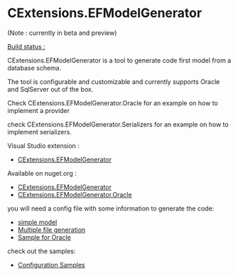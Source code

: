 # CExtensions.EFModelGenerator    

(Note : currently in beta and preview)

[Build status : ](https://www.myget.org/Content/images/badges/successful.svg)


CExtensions.EFModelGenerator is a tool to generate code first model from a database schema.

The tool is configurable and customizable and currently supports Oracle and SqlServer out of the box.

Check CExtensions.EFModelGenerator.Oracle for an example on how to implement a provider

check CExtensions.EFModelGenerator.Serializers for an example on how to implement serializers.

Visual Studio extension : 
 - [CExtensions.EFModelGenerator](https://visualstudiogallery.msdn.microsoft.com/ffe41640-7dfa-45c6-b398-ed73709c6170)

Available on nuget.org : 
 - [CExtensions.EFModelGenerator](https://www.nuget.org/packages/CExtensions.EFModelGenerator)
 - [CExtensions.EFModelGenerator.Oracle](https://www.nuget.org/packages/CExtensions.EFModelGenerator.Oracle)


you will need a config file with some information to generate the code:
 - [simple model](https://github.com/CedricDumont/CExtensions-EFModelGenerator/blob/master/src/Sample/SimpleSample/Models.json)
 - [Multiple file generation](https://github.com/CedricDumont/CExtensions-EFModelGenerator/blob/master/src/Sample/SimpleSample/MultipleSettings.json)
 - [Sample for Oracle](https://github.com/CedricDumont/CExtensions-EFModelGenerator/blob/master/src/Sample/SimpleSample/OracleSample.json)
 
 check out the samples:
  - [Configuration Samples](https://github.com/CedricDumont/CExtensions-EFModelGenerator/tree/master/src/Sample/SimpleSample)


